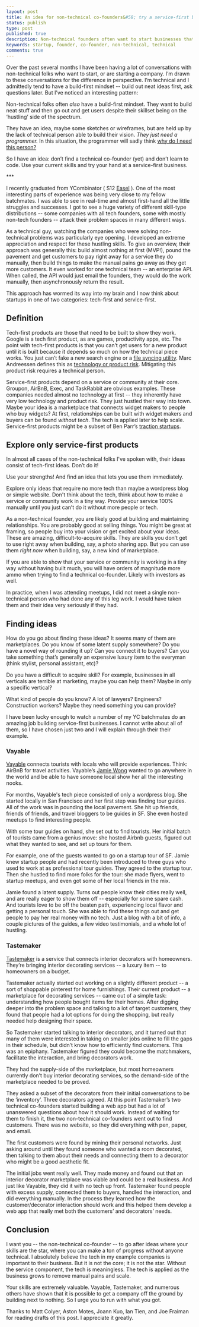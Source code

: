 ```yaml
---
layout: post
title: An idea for non-technical co-founders&#58; try a service-first business
status: publish
type: post
published: true
description: Non-technical founders often want to start businesses that rely heavily on a technical co-founder they dont have. I have an idea for these founders, try a service-first business instead.
keywords: startup, founder, co-founder, non-technical, technical
comments: true
---
```


Over the past several months I have been having a lot of conversations with non-technical folks who want to start, or are starting a company. I’m drawn to these conversations for the difference in perspective. I’m technical and I admittedly tend to have a build-first mindset -- build out neat ideas first, ask questions later. But I’ve noticed an interesting pattern:

Non-technical folks often _also_ have a build-first mindset. They want to build neat stuff and then go out and get users despite their skillset being on the ‘hustling’ side of the spectrum.

They have an idea, maybe some sketches or wireframes, but are held up by the lack of technical person able to build their vision. _They just need a programmer._ In this situation, the programmer will sadly think [why do I need this person?][noiwont]

So I have an idea: don’t find a technical co-founder (yet) and don’t learn to code. Use your current skills and try your hand at a service-first business.

<p class="pause">***</p>

I recently graduated from YCombinator ( S12 [Easel][easel] ). One of the most interesting parts of experience was being very close to my fellow batchmates. I was able to see in real-time and almost first-hand all the little struggles and successes. I got to see a huge variety of different skill-type distributions -- some companies with all tech founders, some with mostly non-tech founders -- attack their problem spaces in many different ways.

As a technical guy, watching the companies who were solving non-technical problems was particularly eye opening. I developed an extreme appreciation and respect for these hustling skills. To give an overview, their approach was generally this: build almost nothing at first (MVP!), pound the pavement and get customers to pay right away for a service they do manually, then build things to make the manual pains go away as they get more customers. It even worked for one technical team -- an enterprise API. When called, the API would just email the founders, they would do the work manually, then asynchronously return the result.

This approach has wormed its way into my brain and I now think about startups in one of two categories: tech-first and service-first.

## Definition

Tech-first products are those that need to be built to show they work. Google is a tech first product, as are games, productivity apps, etc. The point with tech-first products is that you can’t get users for a new product until it is built because it depends so much on how the technical piece works. You just can’t fake a new search engine or a [file syncing utility][dropbox]. Marc Andreessen defines this as [technology or product risk][pmarca]. Mitigating this product risk requires a technical person.

Service-first products depend on a service or community at their core. Groupon, AirBnB, Exec, and TaskRabbit are obvious examples. These companies needed almost no technology at first -- they inherently have very low technology and product risk. They just hustled their way into town. Maybe your idea is a marketplace that connects widget makers to people who buy widgets? At first, relationships can be built with widget makers and buyers can be found _without tech_. The tech is applied later to help scale. Service-first products might be a subset of Ben Parr’s [traction startups](tractionstartup).

## Explore only service-first products

In almost all cases of the non-technical folks I've spoken with, their ideas consist of tech-first ideas. Don’t do it!

Use your strengths! And find an idea that lets you use them immediately.

Explore only ideas that require no more tech than maybe a wordpress blog or simple website. Don't think about the tech, think about how to make a service or community work in a tiny way. Provide your service 100% manually until you just can’t do it without more people or tech.

As a non-technical founder, you are likely good at building and maintaining relationships. You are probably good at selling things. You might be great at framing, so people buy into your vision or get excited about your ideas. These are amazing, difficult-to-acquire skills. They are skills you don’t get to use right away when building, say, a photo sharing app. But you can use them _right now_ when building, say, a new kind of marketplace.

If you are able to show that your service or community is working in a tiny way without having built much, you will have orders of magnitude more ammo when trying to find a technical co-founder. Likely with investors as well.

In practice, when I was attending meetups, I did not meet a single non-technical person who had done any of this leg work. I would have taken them and their idea very seriously if they had.

## Finding ideas

How do you go about finding these ideas? It seems many of them are marketplaces. Do you know of some latent supply somewhere? Do you have a novel way of rounding it up? Can you connect it to buyers? Can you take something that’s generally an expensive luxury item to the everyman (think stylist, personal assistant, etc)?

Do you have a difficult to acquire skill? For example, businesses in all verticals are terrible at marketing, maybe you can help them? Maybe in only a specific vertical?

What kind of people do you know? A lot of lawyers? Engineers? Construction workers? Maybe they need something you can provide?

I have been lucky enough to watch a number of my YC batchmates do an amazing job building service-first businesses. I cannot write about all of them, so I have chosen just two and I will explain through their their example.

### Vayable

[Vayable][vayable] connects tourists with locals who will provide experiences. Think: AirBnB for travel activities. Vayable’s [Jamie Wong][jamietwitter] wanted to go anywhere in the world and be able to have someone local show her all the interesting nooks.

For months, Vayable's tech piece consisted of only a wordpress blog. She started locally in San Francisco and her first step was finding tour guides. All of the work was in pounding the local pavement. She hit up friends, friends of friends, and travel bloggers to be guides in SF. She even hosted meetups to find interesting people.

With some tour guides on hand, she set out to find tourists. Her initial batch of tourists came from a genius move: she hosted Airbnb guests, figured out what they wanted to see, and set up tours for them.

For example, one of the guests wanted to go on a startup tour of SF. Jamie knew startup people and had recently been introduced to three guys who used to work at as professional tour guides. They agreed to the startup tour. Then she hustled to find more folks for the tour: she made flyers, went to startup meetups, and even got some of her local friends in the mix.

Jamie found a latent supply. Turns out people know their cities really well, and are really eager to show them off -- especially for some spare cash. And tourists love to be off the beaten path, experiencing local flavor and getting a personal touch. She was able to find these things out and get people to pay her real money with no tech. Just a blog with a bit of info, a couple pictures of the guides, a few video testimonials, and a whole lot of hustling.

### Tastemaker

[Tastemaker][tastemaker] is a service that connects interior decorators with homeowners. They’re bringing interior decorating services -- a luxury item -- to homeowners on a budget.

Tastemaker actually started out working on a slightly different product -- a sort of shoppable pinterest for home furnishings. Their current product -- a marketplace for decorating services -- came out of a simple task: understanding how people bought items for their homes. After digging deeper into the problem space and talking to a lot of target customers, they found that people had a lot options for doing the shopping, but really needed help designing their space.

So Tastemaker started talking to interior decorators, and it turned out that many of them were interested in taking on smaller jobs online to fill the gaps in their schedule, but didn’t know how to efficiently find customers. This was an epiphany. Tastemaker figured they could become the matchmakers, facilitate the interaction, and bring decorators work.

They had the supply-side of the marketplace, but most homeowners currently don’t buy interior decorating services, so the demand-side of the marketplace needed to be proved.

They asked a subset of the decorators from their initial conversations to be the ‘inventory’. Three decorators agreed. At this point Tastemaker’s two technical co-founders started building a web app but had a lot of unanswered questions about how it should work. Instead of waiting for them to finish it, the two non-technical co-founders went out to find customers. There was no website, so they did everything with pen, paper, and email.

The first customers were found by mining their personal networks. Just asking around until they found someone who wanted a room decorated, then talking to them about their needs and connecting them to a decorator who might be a good aesthetic fit.

The initial jobs went really well. They made money and found out that an interior decorator marketplace was viable and could be a real business. And just like Vayable, they did it with no tech up front. Tastemaker found people with excess supply, connected them to buyers, handled the interaction, and did everything manually. In the process they learned how the customer/decorator interaction should work and this helped them develop a web app that really met both the customers’ and decorators’ needs.

## Conclusion

I want you -- the non-technical co-founder -- to go after ideas where your skills are the star, where you can make a ton of progress without anyone technical. I absolutely believe the tech in my example companies is important to their business. But it is not the core; it is not the star. Without the service component, the tech is meaningless. The tech is applied as the business grows to remove manual pains and scale.

Your skills are extremely valuable. Vayable, Tastemaker, and numerous others have shown that it is possible to get a company off the ground by building next to nothing. So I urge you to run with what you got.

<p class="thanks">Thanks to Matt Colyer, Aston Motes, Joann Kuo, Ian Tien, and Joe Fraiman for reading drafts of this post. I appreciate it greatly.</p>


[dearprog]: http://blog.mkrecny.com/entry/23/
[tractionstartup]: http://news.cnet.com/8301-33617_3-57505860-276/technology-vs-traction-the-two-types-of-startups/
[dearprogcom]: http://news.ycombinator.com/item?id=4505112
[noiwont]: http://martingryner.com/no-i-wont-be-your-technical-co-founder/
[pmarca]: http://pmarca-archive.posterous.com/the-pmarca-guide-to-startups-part-2-when-the
[easel]: https://easel.io?utm_source=idea-for
[vayable]: http://www.vayable.com/
[dropbox]: http://www.dropbox.com/
[jamietwitter]: https://twitter.com/JamieJWong
[tastemaker]: https://www.tastemaker.com/
